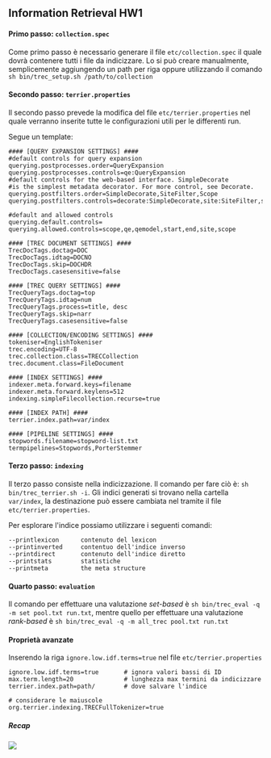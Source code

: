 ## Information Retrieval HW1



#### Primo passo: `collection.spec`

Come primo passo è necessario generare il file `etc/collection.spec` il quale dovrà contenere tutti i file da indicizzare. Lo si può creare manualmente, semplicemente aggiungendo un path per riga oppure utilizzando il comando `sh bin/trec_setup.sh /path/to/collection`



#### Secondo passo: `terrier.properties`

Il secondo passo prevede la modifica del file `etc/terrier.properties` nel quale verranno inserite tutte le configurazioni utili per le differenti run.

Segue un template:

```
#### [QUERY EXPANSION SETTINGS] ####
#default controls for query expansion
querying.postprocesses.order=QueryExpansion
querying.postprocesses.controls=qe:QueryExpansion
#default controls for the web-based interface. SimpleDecorate
#is the simplest metadata decorator. For more control, see Decorate.
querying.postfilters.order=SimpleDecorate,SiteFilter,Scope
querying.postfilters.controls=decorate:SimpleDecorate,site:SiteFilter,scope:Scope

#default and allowed controls
querying.default.controls=
querying.allowed.controls=scope,qe,qemodel,start,end,site,scope

#### [TREC DOCUMENT SETTINGS] ####
TrecDocTags.doctag=DOC
TrecDocTags.idtag=DOCNO
TrecDocTags.skip=DOCHDR
TrecDocTags.casesensitive=false

#### [TREC QUERY SETTINGS] ####
TrecQueryTags.doctag=top
TrecQueryTags.idtag=num
TrecQueryTags.process=title, desc
TrecQueryTags.skip=narr
TrecQueryTags.casesensitive=false

#### [COLLECTION/ENCODING SETTINGS] ####
tokeniser=EnglishTokeniser
trec.encoding=UTF-8
trec.collection.class=TRECCollection
trec.document.class=FileDocument

#### [INDEX SETTINGS] ####
indexer.meta.forward.keys=filename
indexer.meta.forward.keylens=512
indexing.simpleFilecollection.recurse=true

#### [INDEX PATH] ####
terrier.index.path=var/index

#### [PIPELINE SETTINGS] ####
stopwords.filename=stopword-list.txt
termpipelines=Stopwords,PorterStemmer
```



#### Terzo passo: `indexing`

Il terzo passo consiste nella indicizzazione. Il comando per fare ciò è: `sh bin/trec_terrier.sh -i`. Gli indici generati si trovano nella cartella `var/index`, la destinazione può essere cambiata nel tramite il file `etc/terrier.properties`.

Per esplorare l'indice possiamo utilizzare i seguenti comandi:

```
--printlexicon		contenuto del lexicon
--printinverted		contentuo dell'indice inverso
--printdirect		contenuto dell'indice diretto	
--printstats		statistiche
--printmeta			the meta structure
```



#### Quarto passo: `evaluation`

Il comando per effettuare una valutazione *set-based* è `sh bin/trec_eval -q -m set pool.txt run.txt`, mentre quello per effettuare una valutazione *rank-based* è `sh bin/trec_eval -q -m all_trec pool.txt run.txt`



#### Proprietà avanzate

Inserendo la riga `ignore.low.idf.terms=true` nel file `etc/terrier.properties` 

```
ignore.low.idf.terms=true		# ignora valori bassi di ID
max.term.length=20				# lunghezza max termini da indicizzare
terrier.index.path=path/		# dove salvare l'indice

# considerare le maiuscole
org.terrier.indexing.TRECFullTokenizer=true
```





##### Recap

![](/home/esaraci/Projects/ir-HW1/assets/Screenshot_20181126_095913.png)

